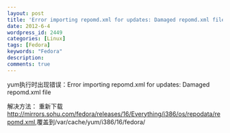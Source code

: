 ```yaml
---
layout: post
title: 'Error importing repomd.xml for updates: Damaged repomd.xml file 解决方法'
date: 2012-6-4
wordpress_id: 2449
categories: [Linux]
tags: [Fedora]
keywords: "Fedora"
description: 
comments: true
---
```

yum执行时出现错误：Error importing repomd.xml for updates: Damaged repomd.xml file

解决方法：
重新下载<http://mirrors.sohu.com/fedora/releases/16/Everything/i386/os/repodata/repomd.xml>,覆盖到/var/cache/yum/i386/16/fedora/
